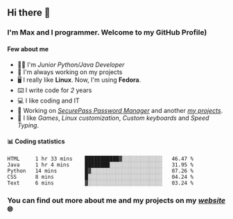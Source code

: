 ## Hi there 👋
### I'm Max and I programmer. Welcome to my GitHub Profile)

#### **Few about me**
- 👨‍💻 I'm _Junior Python/Java Developer_
- 📁 I'm always working on my projects
- 🖥️ I really like **Linux**. Now, I'm using **Fedora**.
- ⌨️ I write code for _2_ years
- 💻 I like coding and IT
- 📃 Working on *[SecurePass Password Manager](https://github.com/merive/SecurePass)* and another *[my projects](https://merive.herokuapp.com/projects)*.
- 👾 I like _Games_, _Linux customization_, _Custom keyboards_ and _Speed Typing_.

#### 📊 **Coding statistics**
<!--START_SECTION:waka-->
```text
HTML     1 hr 33 mins    ███████████▓░░░░░░░░░░░░░   46.47 % 
Java     1 hr 4 mins     ████████░░░░░░░░░░░░░░░░░   31.95 % 
Python   14 mins         █▓░░░░░░░░░░░░░░░░░░░░░░░   07.26 % 
CSS      8 mins          █░░░░░░░░░░░░░░░░░░░░░░░░   04.24 % 
Text     6 mins          ▓░░░░░░░░░░░░░░░░░░░░░░░░   03.24 % 
```
<!--END_SECTION:waka-->

### **You can find out more about me and my projects on my _[website](https://merive.herokuapp.com/)_ 🌐**
